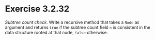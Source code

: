 # Exercise 3.2.32

*Subtree count check*. Write a recursive method that takes a `Node` as argument
and returns `true` if the subtree count field `n` is consistent in the data structure
rooted at that node, `false` otherwise.